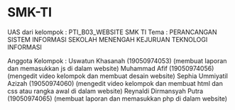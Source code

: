 # SMK-TI
UAS dari kelompok : PTI_B03_WEBSITE SMK TI
Tema : PERANCANGAN SISTEM INFORMASI SEKOLAH MENENGAH KEJURUAN TEKNOLOGI INFORMASI 

Anggota Kelompok :
Uswatun Khasanah (19050974053) (membuat laporan dan memasukkan js di dalam website)
Muhammad Afif (19050974056) (mengedit video kelompok dan membuat desain website)
Sephia Ummiyatil Azizah (19050974060) (mengedit video kelompok dan membuat html dan css atau rangka awal di dalam website)
Reynaldi Dirmansyah Putra (19050974065) (membuat laporan dan memasukkan php di dalam website)
